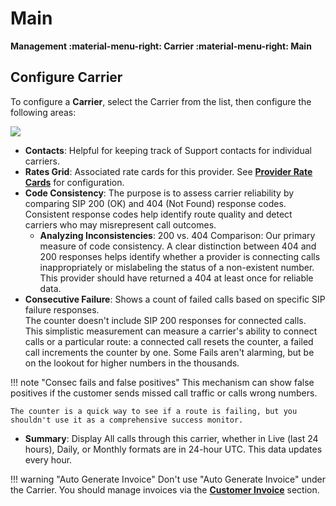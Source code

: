 # Main

**Management :material-menu-right: Carrier :material-menu-right: Main**

## Configure Carrier

To configure a **Carrier**, select the Carrier from the list, then configure the following areas:

<img src= "/carrier/img/carriermain.png">

+ **Contacts**: Helpful for keeping track of Support contacts for individual carriers.
+ **Rates Grid**: Associated rate cards for this provider. See [**Provider Rate Cards**](https://docs.connexcs.com/provider-ratecard/) for configuration.
+ **Code Consistency**: The purpose is to assess carrier reliability by comparing SIP 200 (OK) and 404 (Not Found) response codes. Consistent response codes help identify route quality and detect carriers who may misrepresent call outcomes.
    * **Analyzing Inconsistencies**: 200 vs. 404 Comparison: Our primary measure of code consistency. A clear distinction between 404 and 200 responses helps identify whether a provider is connecting calls inappropriately or mislabeling the status of a non-existent number.
This provider should have returned a 404 at least once for reliable data.
+ **Consecutive Failure**: Shows a count of failed calls based on specific SIP failure responses.  
  The counter doesn't include SIP 200 responses for connected calls.
  This simplistic measurement can measure a carrier's ability to connect calls or a particular route: a connected call resets the counter, a failed call increments the counter by one.
Some Fails aren't alarming, but be on the lookout for higher numbers in the thousands.

!!! note "Consec fails and false positives"
    This mechanism can show false positives if the customer sends missed call traffic or calls wrong numbers.

    The counter is a quick way to see if a route is failing, but you shouldn't use it as a comprehensive success monitor.

+ **Summary**: Display All calls through this carrier, whether in Live (last 24 hours), Daily, or Monthly formats are in 24-hour UTC. This data updates every hour.

!!! warning "Auto Generate Invoice"
    Don't use "Auto Generate Invoice" under the Carrier. You should manage invoices via the [**Customer Invoice**](https://docs.connexcs.com/customer/invoices/) section.  
